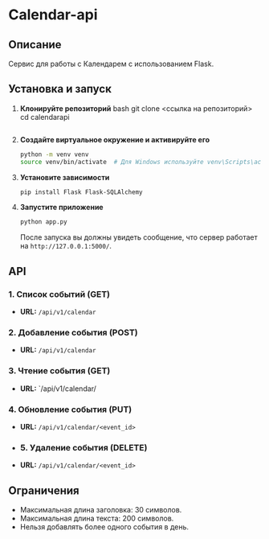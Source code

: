 # Calendar-api

## Описание
Сервис для работы с Календарем с использованием Flask.

## Установка и запуск

1. **Клонируйте репозиторий**
   bash
   git clone <ссылка на репозиторий>
   cd calendarapi
   ```

2. **Создайте виртуальное окружение и активируйте его**
   ```bash
   python -m venv venv
   source venv/bin/activate  # Для Windows используйте venv\Scripts\activate
   ```

3. **Установите зависимости**
   ```bash
   pip install Flask Flask-SQLAlchemy
   ```

4. **Запустите приложение**
   ```bash
   python app.py
   ```

   После запуска вы должны увидеть сообщение, что сервер работает на `http://127.0.0.1:5000/`.

## API

### 1. Список событий (GET)
- **URL:** `/api/v1/calendar`

### 2. Добавление события (POST)
- **URL:** `/api/v1/calendar`

### 3. Чтение события (GET)
- **URL:** `/api/v1/calendar/<eventid>

### 4. Обновление события (PUT)
- **URL:** `/api/v1/calendar/<event_id>`
  
- ### 5. Удаление события (DELETE)
- **URL:** `/api/v1/calendar/<event_id>`

## Ограничения
- Максимальная длина заголовка: 30 символов.
- Максимальная длина текста: 200 символов.
- Нельзя добавлять более одного события в день.
